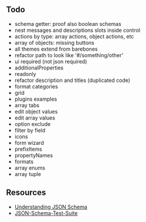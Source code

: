 ## Todo

- schema getter: proof also boolean schemas
- nest messages and descriptions slots inside control
- actions by type: array actions, object actions, etc
- array of objects: missing buttons
- all themes extend from barebones
- refactor path to look like '#/something/other'
- ui required (not json required)
- additionalProperties
- readonly
- refactor description and titles (duplicated code)
- format categories
- grid
- plugins examples
- array tabs
- edit object values
- edit array values
- option exclude
- filter by field
- icons
- form wizard
- prefixItems
- propertyNames
- formats
- array enums
- array tuple 

## Resources
* [Understanding JSON Schema](http://json-schema.org/understanding-json-schema/index.html)
* [JSON-Schema-Test-Suite](https://github.com/json-schema-org/JSON-Schema-Test-Suite)
